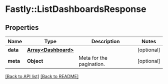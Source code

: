 # Fastly::ListDashboardsResponse

## Properties

| Name | Type | Description | Notes |
| ---- | ---- | ----------- | ----- |
| **data** | [**Array&lt;Dashboard&gt;**](Dashboard.md) |  | [optional] |
| **meta** | **Object** | Meta for the pagination. | [optional] |

[[Back to API list]](../../README.md#endpoints) [[Back to README]](../../README.md)

